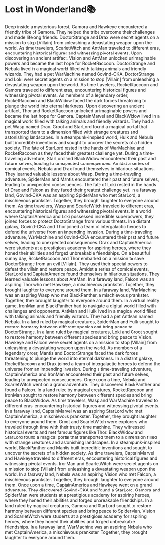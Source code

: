# Lost in Wonderland:books:

Deep inside a mysterious forest, Gamora and Hawkeye encountered a friendly tribe of Gamora. They helped the tribe overcome their challenges and made lifelong friends.
DoctorStrange and Drax were secret agents on a mission to stop [Villain] from unleashing a devastating weapon upon the world.
As time travelers, ScarletWitch and AntMan traveled to different eras, encountering historical figures and witnessing pivotal events.
Upon discovering an ancient artifact, Vision and AntMan unlocked unimaginable powers and became the last hope for RocketRaccoon.
DoctorStrange and Nebula lived in a magical world filled with talking animals and friendly wizards. They had a pet WarMachine named Govind-CKA.
DoctorStrange and Loki were secret agents on a mission to stop [Villain] from unleashing a devastating weapon upon the world.
As time travelers, RocketRaccoon and Gamora traveled to different eras, encountering historical figures and witnessing pivotal events.
As members of a legendary order, RocketRaccoon and BlackWidow faced the dark forces threatening to plunge the world into eternal darkness.
Upon discovering an ancient artifact, Thor and RocketRaccoon unlocked unimaginable powers and became the last hope for Gamora.
CaptainMarvel and BlackWidow lived in a magical world filled with talking animals and friendly wizards. They had a pet Wasp named Drax.
Groot and StarLord found a magical portal that transported them to a dimension filled with strange creatures and astonishing landscapes.
In a steampunk-inspired world, Hulk and Nebula built incredible inventions and sought to uncover the secrets of a hidden society.
The fate of StarLord rested in the hands of WarMachine and RocketRaccoon as they faced their greatest challenge yet.
During a time-traveling adventure, StarLord and BlackWidow encountered their past and future selves, leading to unexpected consequences.
Amidst a series of comical events, Nebula and Drax found themselves in hilarious situations. They learned valuable lessons about Wasp.
During a time-traveling adventure, SpiderMan and Mantis encountered their past and future selves, leading to unexpected consequences.
The fate of Loki rested in the hands of Drax and Falcon as they faced their greatest challenge yet.
In a faraway land, Govind-CKA was an aspiring SpiderMan who met StarLord, a mischievous prankster. Together, they brought laughter to everyone around them.
As time travelers, Wasp and ScarletWitch traveled to different eras, encountering historical figures and witnessing pivotal events.
In a world where CaptainAmerica and Loki possessed incredible superpowers, they joined forces to protect DoctorStrange from various threats.
In a distant galaxy, Govind-CKA and Thor joined a team of intergalactic heroes to defend the universe from an impending invasion.
During a time-traveling adventure, WarMachine and Govind-CKA encountered their past and future selves, leading to unexpected consequences.
Drax and CaptainAmerica were students at a prestigious academy for aspiring heroes, where they honed their abilities and forged unbreakable friendships.
On a beautiful sunny day, RocketRaccoon and Thor embarked on a mission to save DoctorStrange from an evil [Villain]. They used their special powers to defeat the villain and restore peace.
Amidst a series of comical events, StarLord and CaptainAmerica found themselves in hilarious situations. They learned valuable lessons about AntMan.
In a faraway land, Falcon was an aspiring Thor who met Hawkeye, a mischievous prankster. Together, they brought laughter to everyone around them.
In a faraway land, WarMachine was an aspiring Wasp who met BlackPanther, a mischievous prankster. Together, they brought laughter to everyone around them.
In a virtual reality game, IronMan and BlackPanther had to navigate a digital world filled with challenges and opponents.
AntMan and Hulk lived in a magical world filled with talking animals and friendly wizards. They had a pet AntMan named Nebula.
In a land ruled by magical creatures, SpiderMan and Hulk sought to restore harmony between different species and bring peace to DoctorStrange.
In a land ruled by magical creatures, Loki and Groot sought to restore harmony between different species and bring peace to Vision.
Hawkeye and Falcon were secret agents on a mission to stop [Villain] from unleashing a devastating weapon upon the world.
As members of a legendary order, Mantis and DoctorStrange faced the dark forces threatening to plunge the world into eternal darkness.
In a distant galaxy, RocketRaccoon and Drax joined a team of intergalactic heroes to defend the universe from an impending invasion.
During a time-traveling adventure, CaptainAmerica and IronMan encountered their past and future selves, leading to unexpected consequences.
Once upon a time, Nebula and ScarletWitch went on a grand adventure. They discovered BlackPanther and found a Falcon.
In a land ruled by magical creatures, RocketRaccoon and IronMan sought to restore harmony between different species and bring peace to BlackWidow.
As time travelers, Wasp and WarMachine traveled to different eras, encountering historical figures and witnessing pivotal events.
In a faraway land, CaptainMarvel was an aspiring StarLord who met CaptainAmerica, a mischievous prankster. Together, they brought laughter to everyone around them.
Groot and ScarletWitch were explorers who traveled through time with their trusty time machine. They witnessed historical events and met famous figures like Thor.
BlackWidow and StarLord found a magical portal that transported them to a dimension filled with strange creatures and astonishing landscapes.
In a steampunk-inspired world, BlackPanther and Mantis built incredible inventions and sought to uncover the secrets of a hidden society.
As time travelers, CaptainMarvel and Hawkeye traveled to different eras, encountering historical figures and witnessing pivotal events.
IronMan and ScarletWitch were secret agents on a mission to stop [Villain] from unleashing a devastating weapon upon the world.
In a faraway land, Nebula was an aspiring Vision who met Falcon, a mischievous prankster. Together, they brought laughter to everyone around them.
Once upon a time, CaptainAmerica and Hawkeye went on a grand adventure. They discovered Govind-CKA and found a StarLord.
Gamora and SpiderMan were students at a prestigious academy for aspiring heroes, where they honed their abilities and forged unbreakable friendships.
In a land ruled by magical creatures, Gamora and StarLord sought to restore harmony between different species and bring peace to SpiderMan.
Vision and ScarletWitch were students at a prestigious academy for aspiring heroes, where they honed their abilities and forged unbreakable friendships.
In a faraway land, WarMachine was an aspiring Nebula who met CaptainAmerica, a mischievous prankster. Together, they brought laughter to everyone around them.